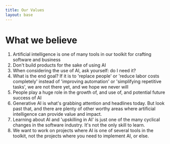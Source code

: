 ```yaml
---
title: Our Values
layout: base
---
```


# What we believe

1. Artificial intelligence is one of many tools in our toolkit for crafting software and business
2. Don't build products for the sake of using AI
3. When considering the use of AI, ask yourself: do I need it?
4. What is the end goal? If it is to 'replace people' or 'reduce labor costs completely' instead of 'improving automation' or 'simplifying repetitive tasks', we are not there yet, and we hope we never will
5. People play a huge role in the growth of, and use of, and potential future success of AI
6. Generative AI is what's grabbing attention and headlines today. But look past that, and there are plenty of other worthy areas where artificial intelligence can provide value and impact.
7. Learning about AI and 'upskilling in AI' is just one of the many cyclical changes in the software industry. It's not the only skill to learn.
8. We want to work on projects where AI is one of several tools in the toolkit, not the projects where you need to implement AI, or else.
